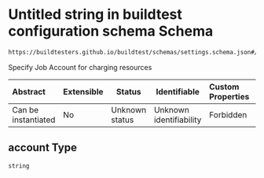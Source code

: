 # Untitled string in buildtest configuration schema Schema

```txt
https://buildtesters.github.io/buildtest/schemas/settings.schema.json#/definitions/cobalt/properties/account
```

Specify Job Account for charging resources


| Abstract            | Extensible | Status         | Identifiable            | Custom Properties | Additional Properties | Access Restrictions | Defined In                                                                   |
| :------------------ | ---------- | -------------- | ----------------------- | :---------------- | --------------------- | ------------------- | ---------------------------------------------------------------------------- |
| Can be instantiated | No         | Unknown status | Unknown identifiability | Forbidden         | Allowed               | none                | [settings.schema.json\*](../out/settings.schema.json "open original schema") |

## account Type

`string`

